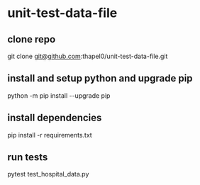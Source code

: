 # unit-test-data-file
## clone repo
git clone git@github.com:thapel0/unit-test-data-file.git

## install and setup python and upgrade pip 
python -m pip install --upgrade pip

## install dependencies
pip install -r requirements.txt

## run tests
pytest test_hospital_data.py
